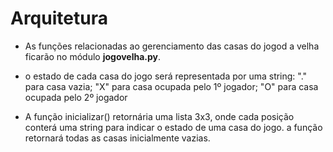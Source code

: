 # Arquitetura
* As funções relacionadas ao gerenciamento das casas do jogod a velha ficarão no módulo **jogovelha.py**.

* o estado de cada casa do jogo será representada por uma string: "." para casa vazia; "X" para casa ocupada pelo 1º jogador; "O" para casa ocupada pelo 2º jogador
* A função inicializar() retornária uma lista 3x3, onde cada posição conterá uma string para indicar o estado de uma casa do jogo. a função retornará todas as casas inicialmente vazias.